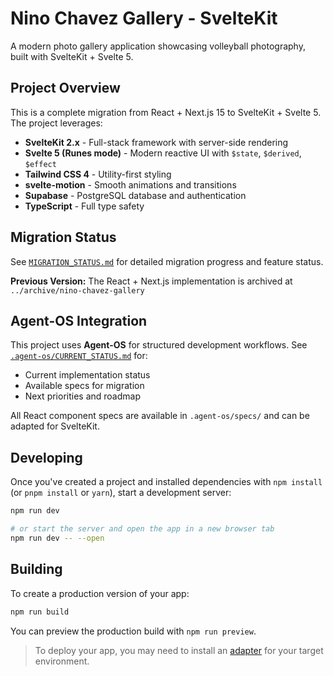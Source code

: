 # Nino Chavez Gallery - SvelteKit

A modern photo gallery application showcasing volleyball photography, built with SvelteKit + Svelte 5.

## Project Overview

This is a complete migration from React + Next.js 15 to SvelteKit + Svelte 5. The project leverages:

- **SvelteKit 2.x** - Full-stack framework with server-side rendering
- **Svelte 5 (Runes mode)** - Modern reactive UI with `$state`, `$derived`, `$effect`
- **Tailwind CSS 4** - Utility-first styling
- **svelte-motion** - Smooth animations and transitions
- **Supabase** - PostgreSQL database and authentication
- **TypeScript** - Full type safety

## Migration Status

See [`MIGRATION_STATUS.md`](./MIGRATION_STATUS.md) for detailed migration progress and feature status.

**Previous Version:** The React + Next.js implementation is archived at `../archive/nino-chavez-gallery`

## Agent-OS Integration

This project uses **Agent-OS** for structured development workflows. See [`.agent-os/CURRENT_STATUS.md`](.agent-os/CURRENT_STATUS.md) for:
- Current implementation status
- Available specs for migration
- Next priorities and roadmap

All React component specs are available in `.agent-os/specs/` and can be adapted for SvelteKit.

## Developing

Once you've created a project and installed dependencies with `npm install` (or `pnpm install` or `yarn`), start a development server:

```sh
npm run dev

# or start the server and open the app in a new browser tab
npm run dev -- --open
```

## Building

To create a production version of your app:

```sh
npm run build
```

You can preview the production build with `npm run preview`.

> To deploy your app, you may need to install an [adapter](https://svelte.dev/docs/kit/adapters) for your target environment.
